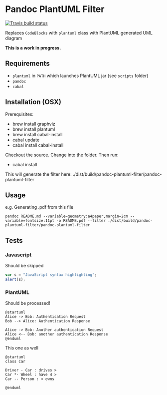 # Pandoc PlantUML Filter

[![Travis build status](https://travis-ci.org/kbonne/pandoc-plantuml-filter.png?branch=master)](https://travis-ci.org/kbonne/pandoc-plantuml-filter)


Replaces `CodeBlocks` with `plantuml` class with PlantUML generated UML diagram

**This is a work in progress.**

## Requirements

- `plantuml` in `PATH` which launches PlantUML jar (see `scripts` folder)
- `pandoc`
- `cabal` 

## Installation (OSX)

Prerequisites:

- brew install graphviz 
- brew install plantuml
- brew install cabal-install
- cabal update
- cabal install cabal-install

Checkout the source. Change into the folder. Then run:
- cabal install

This will generate the filter here: 
./dist/build/pandoc-plantuml-filter/pandoc-plantuml-filter

## Usage

e.g. Generating .pdf from this file
```
pandoc README.md --variable=geometry:a4paper,margin=2cm --variable=fontsize:11pt -o README.pdf --filter ./dist/build/pandoc-plantuml-filter/pandoc-plantuml-filter
```

## Tests

### Javascript

Should be skipped

```javascript
var s = "JavaScript syntax highlighting";
alert(s);
```

### PlantUML

Should be processed!

```plantuml
@startuml
Alice -> Bob: Authentication Request
Bob --> Alice: Authentication Response

Alice -> Bob: Another authentication Request
Alice <-- Bob: another authentication Response
@enduml
```

This one as well

```{.plantuml include="README.md"}
@startuml
class Car

Driver - Car : drives >
Car *- Wheel : have 4 >
Car -- Person : < owns

@enduml
